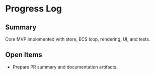 # Progress Log

## Summary

Core MVP implemented with store, ECS loop, rendering, UI, and tests.

## Open Items

- Prepare PR summary and documentation artifacts.
